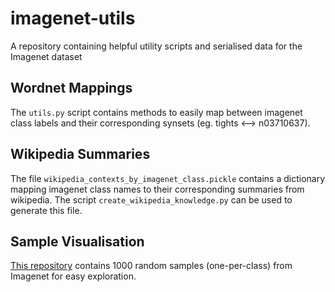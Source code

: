 # imagenet-utils

A repository containing helpful utility scripts and serialised data for the Imagenet dataset

## Wordnet Mappings
The `utils.py` script contains methods to easily map between imagenet class labels and their corresponding synsets (eg. tights <--> n03710637).

## Wikipedia Summaries
The file `wikipedia_contexts_by_imagenet_class.pickle` contains a dictionary mapping imagenet class names to their corresponding summaries from wikipedia. The script `create_wikipedia_knowledge.py` can be used to generate this file.

## Sample Visualisation
[This repository](https://github.com/EliSchwartz/imagenet-sample-images) contains 1000 random samples (one-per-class) from Imagenet for easy exploration.
